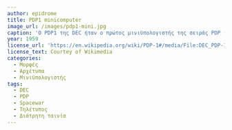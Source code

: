 ```yaml
---
author: epidrome
title: PDP1 minicomputer 
image_url: /images/pdp1-mini.jpg
caption: 'Ο PDP1 της DEC ήταν ο πρώτος μινιϋπολογιστής της σειράς PDP (Programmed Data Processor). Ήταν πολύ πιο μικρός από τους προηγούμενους υπολογιστές αφού χωρούσε σε λιγότερο από ένα μεγάλο δωμάτιο, ενώ παράλληλα ήταν αρκετά οικονομικός για να κατασκευαστεί και να αγοραστεί από μερικές δεκάδες ερευνητικά κέντρα και εταιρείες. Το όνομα του δεν κάνει αναφορά στην έννοια του υπολογιστή, αφού οι υπεύθυνοι της DEC θεωρούσαν ότι αυτό είναι μια νέα φόρμα που μπορεί να κάνει περισσότερα πράγματα από απλούς υπολογισμούς, και πράγματι χρησιμοποιήθηκε πολύ σύντομα για την κατσκευή του πρώτου βιντεοπαιχνιδιού, επεξεργαστή κειμένου, και άλλων εφαρμογών χρήστη.'
year: 1959 
license_url: 'https://en.wikipedia.org/wiki/PDP-1#/media/File:DEC_PDP-1_Demo_Lab_at_Mountain_Views_Computer_History_Museum.jpg'
license_text: Courtey of Wikimedia 
categories:
  - Μορφές
  - Αρχέτυπα
  - Μινιϋπολογιστής 
tags:
  - DEC
  - PDP
  - Spacewar
  - Τηλέτυπος
  - Διάτρητη ταινία
---
```

